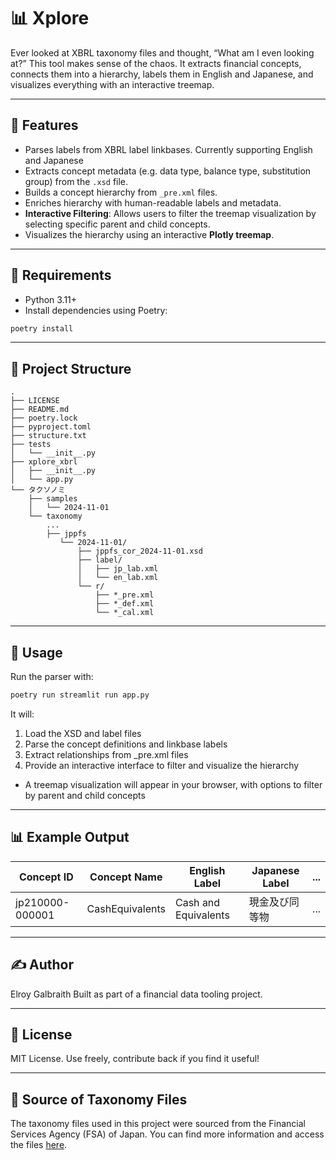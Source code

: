 # 📊 Xplore

Ever looked at XBRL taxonomy files and thought, “What am I even looking at?” This tool makes sense of the chaos. It extracts financial concepts, connects them into a hierarchy, labels them in English and Japanese, and visualizes everything with an interactive treemap.

---

## 🚀 Features

- Parses labels from XBRL label linkbases. Currently supporting English and Japanese
- Extracts concept metadata (e.g. data type, balance type, substitution group) from the `.xsd` file.
- Builds a concept hierarchy from `_pre.xml` files.
- Enriches hierarchy with human-readable labels and metadata.
- **Interactive Filtering**: Allows users to filter the treemap visualization by selecting specific parent and child concepts.
- Visualizes the hierarchy using an interactive **Plotly treemap**.

---

## 🧰 Requirements

- Python 3.11+
- Install dependencies using Poetry:

```bash
poetry install
```

---

## 📁 Project Structure

```
.
├── LICENSE
├── README.md
├── poetry.lock
├── pyproject.toml
├── structure.txt
├── tests
│   └── __init__.py
├── xplore_xbrl
│   ├── __init__.py
│   └── app.py
└── タクソノミ
    ├── samples
    │   └── 2024-11-01
    └── taxonomy
        ...
        ├── jppfs
           └── 2024-11-01/
               ├── jppfs_cor_2024-11-01.xsd
               ├── label/
               │   ├── jp_lab.xml
               │   └── en_lab.xml
               └── r/
                   ├── *_pre.xml
                   ├── *_def.xml
                   └── *_cal.xml
```

---

## 🧪 Usage

Run the parser with:

```bash
poetry run streamlit run app.py
```

It will:
1. Load the XSD and label files
2. Parse the concept definitions and linkbase labels
3. Extract relationships from _pre.xml files
4. Provide an interactive interface to filter and visualize the hierarchy
- A treemap visualization will appear in your browser, with options to filter by parent and child concepts

---

## 📊 Example Output

| Concept ID       | Concept Name       | English Label       | Japanese Label       | ... |
|------------------|--------------------|---------------------|----------------------|-----|
| jp210000-000001  | CashEquivalents    | Cash and Equivalents| 現金及び同等物         | ... |

---

## ✍️ Author

Elroy Galbraith
Built as part of a financial data tooling project.

---

## 📄 License

MIT License. Use freely, contribute back if you find it useful!

---

## 📂 Source of Taxonomy Files

The taxonomy files used in this project were sourced from the Financial Services Agency (FSA) of Japan. You can find more information and access the files [here](https://www.fsa.go.jp/search/index.html).